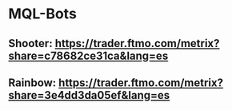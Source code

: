 # MQL-Bots

## Shooter: https://trader.ftmo.com/metrix?share=c78682ce31ca&lang=es
## Rainbow: https://trader.ftmo.com/metrix?share=3e4dd3da05ef&lang=es
